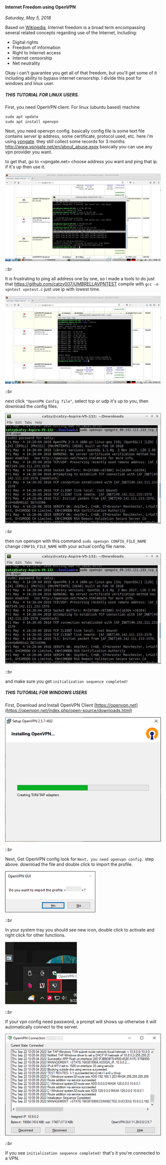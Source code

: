 #### Internet Freedom using OpenVPN
_Saturday, May 5, 2018_

Based on [Wikipedia](https://en.wikipedia.org/wiki/Internet_freedom), Internet freedom 
is a broad term encompassing several related concepts regarding use of the Internet, 
including:
* Digital rights
* Freedom of information
* Right to Internet access
* Internet censorship
* Net neutrality

Okay i can't guarantee you get all of that freedom, but you'll get some of it including 
ability to bypass internet censorship. I divide this post for windows and linux user.

##### **THIS TUTORIAL FOR LINUX USERS.**
First, you need OpenVPN client. For linux (ubuntu based) machine 
```
sudo apt update
sudo apt install openvpn
```

Next, you need openvpn config. basically config file is some text file 
contains server ip address, some certificate, protocol used, etc. here i'm 
using [vpngate](https://www.vpngate.net/en/). they still collect some 
records for 3 months <http://www.vpngate.net/en/about_abuse.aspx> basically 
you can use any vpn provider you want. 

to get that, go to <vpngate.net> choose address you want and ping that ip. if it's 
up then use it. 

<div class="row">
    <div class="col-sm-2"></div>
    <div class="col-sm-8">
        <div class="img-thumbnail">
            <img class="img-fluid" loading="lazy" src="./posts/2018-05-05-internet-freedom-using-openvpn/1.jpg" alt="img">
        </div>
    </div>
    <div class="col-sm-2"></div>
</div>

::br

It is frustrating to ping all address one by one, so i made a tools to do 
just that <https://github.com/catzy007/UMBRELLAVPNTEST> compile with 
`gcc -o vpntest vpntest.c` just use ip with lowest time.

<div class="row">
    <div class="col-sm-2"></div>
    <div class="col-sm-8">
        <div class="img-thumbnail">
            <img class="img-fluid" loading="lazy" src="./posts/2018-05-05-internet-freedom-using-openvpn/2.jpg" alt="img">
        </div>
    </div>
    <div class="col-sm-2"></div>
</div>

::br

next click `"OpenVPN Config file"`, select tcp or udp it's up to you, 
then download the config files.

<div class="row">
    <div class="col-sm-3"></div>
    <div class="col-sm-6">
        <div class="img-thumbnail">
            <img class="img-fluid" loading="lazy" src="./posts/2018-05-05-internet-freedom-using-openvpn/4.jpg" alt="img">
        </div>
    </div>
    <div class="col-sm-3"></div>
</div>

::br

then run openvpn with this command `sudo openvpn CONFIG_FILE_NAME` change 
`CONFIG_FILE_NAME` with your actual config file name.

<div class="row">
    <div class="col-sm-3"></div>
    <div class="col-sm-6">
        <div class="img-thumbnail">
            <img class="img-fluid" loading="lazy" src="./posts/2018-05-05-internet-freedom-using-openvpn/4.jpg" alt="img">
        </div>
    </div>
    <div class="col-sm-3"></div>
</div>

::br

and make sure you get `initialization sequence completed!`

##### **THIS TUTORIAL FOR WINDOWS USERS**

First, Download and Install OpenVPN Client
[https://openvpn.net](https://openvpn.net/index.php/open-source/downloads.html)

<div class="row">
    <div class="col-sm-3"></div>
    <div class="col-sm-6">
        <div class="img-thumbnail">
            <img class="img-fluid" loading="lazy" src="./posts/2018-05-05-internet-freedom-using-openvpn/5.png" alt="img">
        </div>
    </div>
    <div class="col-sm-3"></div>
</div>

::br

Next, Get OpenVPN config look for `Next, you need openvpn config.` step above. 
download the file and double click to import the profile.

<div class="row">
    <div class="col-sm-3"></div>
    <div class="col-sm-6">
        <div class="img-thumbnail">
            <img class="img-fluid" loading="lazy" src="./posts/2018-05-05-internet-freedom-using-openvpn/7.png" alt="img">
        </div>
    </div>
    <div class="col-sm-3"></div>
</div>

::br

In your system tray you should see new icon, double click to activate and 
right click for other functions.

<div class="row">
    <div class="col-sm-4"></div>
    <div class="col-sm-4">
        <div class="img-thumbnail">
            <img class="img-fluid" loading="lazy" src="./posts/2018-05-05-internet-freedom-using-openvpn/6.png" alt="img">
        </div>
    </div>
    <div class="col-sm-4"></div>
</div>

::br

If your vpn config need password, a prompt will shows up otherwise it will 
automatically connect to the server.

<div class="row">
    <div class="col-sm-2"></div>
    <div class="col-sm-8">
        <div class="img-thumbnail">
            <img class="img-fluid" loading="lazy" src="./posts/2018-05-05-internet-freedom-using-openvpn/8.png" alt="img">
        </div>
    </div>
    <div class="col-sm-2"></div>
</div>

::br

If you see `initialization sequence completed!` that's it you're connected 
to a VPN.
